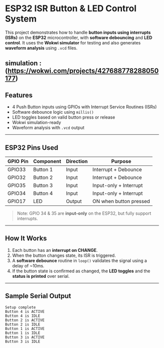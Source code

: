 



# ESP32 ISR Button & LED Control System

This project demonstrates how to handle **button inputs using interrupts (ISRs)** on the **ESP32** microcontroller, with **software debouncing** and **LED control**. It uses the **Wokwi simulator** for testing and also generates **waveform analysis** using `.vcd` files.

simulation : (https://wokwi.com/projects/427688778288050177)
---

## Features

-  4 Push Button inputs using GPIOs with Interrupt Service Routines (ISRs)
-  Software debounce logic using `millis()`
-  LED toggles based on valid button press or release
-  Wokwi simulation-ready
-  Waveform analysis with `.vcd` output

---

## ESP32 Pins Used

| GPIO Pin | Component | Direction | Purpose                     |
|----------|-----------|-----------|-----------------------------|
| GPIO33   | Button 1  | Input     | Interrupt + Debounce        |
| GPIO32   | Button 2  | Input     | Interrupt + Debounce        |
| GPIO35   | Button 3  | Input     | Input-only + Interrupt      |
| GPIO34   | Button 4  | Input     | Input-only + Interrupt      |
| GPIO17   | LED       | Output    | ON when button pressed      |

>  Note: GPIO 34 & 35 are **input-only** on the ESP32, but fully support interrupts.

---

## How It Works

1. Each button has an **interrupt on CHANGE**.
2. When the button changes state, its ISR is triggered.
3. A **software debounce** routine in `loop()` validates the signal using a delay of ~10ms.
4. If the button state is confirmed as changed, the **LED toggles** and the **status is printed** over serial.

---

## Sample Serial Output

```text
Setup complete
Button 4 is ACTIVE
Button 4 is IDLE
Button 2 is ACTIVE
Button 2 is IDLE
Button 1 is ACTIVE
Button 1 is IDLE
Button 3 is ACTIVE
Button 3 is IDLE
